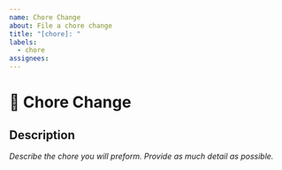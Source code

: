 ```yaml
---
name: Chore Change
about: File a chore change
title: "[chore]: "
labels:
  - chore
assignees:
---
```


# **🧹 Chore Change**

## Description

_Describe the chore you will preform. Provide as much detail as possible._
